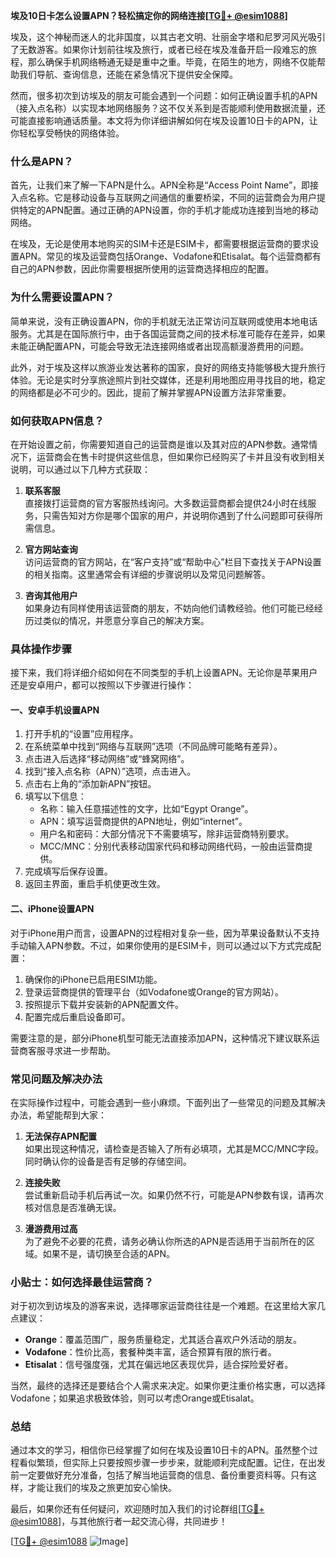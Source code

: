 **埃及10日卡怎么设置APN？轻松搞定你的网络连接[[TG💪+ @esim1088](https://t.me/s/esim1088)]**

埃及，这个神秘而迷人的北非国度，以其古老文明、壮丽金字塔和尼罗河风光吸引了无数游客。如果你计划前往埃及旅行，或者已经在埃及准备开启一段难忘的旅程，那么确保手机网络畅通无疑是重中之重。毕竟，在陌生的地方，网络不仅能帮助我们导航、查询信息，还能在紧急情况下提供安全保障。

然而，很多初次到访埃及的朋友可能会遇到一个问题：如何正确设置手机的APN（接入点名称）以实现本地网络服务？这不仅关系到是否能顺利使用数据流量，还可能直接影响通话质量。本文将为你详细讲解如何在埃及设置10日卡的APN，让你轻松享受畅快的网络体验。

### **什么是APN？**

首先，让我们来了解一下APN是什么。APN全称是“Access Point Name”，即接入点名称。它是移动设备与互联网之间通信的重要桥梁，不同的运营商会为用户提供特定的APN配置。通过正确的APN设置，你的手机才能成功连接到当地的移动网络。

在埃及，无论是使用本地购买的SIM卡还是ESIM卡，都需要根据运营商的要求设置APN。常见的埃及运营商包括Orange、Vodafone和Etisalat。每个运营商都有自己的APN参数，因此你需要根据所使用的运营商选择相应的配置。

### **为什么需要设置APN？**

简单来说，没有正确设置APN，你的手机就无法正常访问互联网或使用本地电话服务。尤其是在国际旅行中，由于各国运营商之间的技术标准可能存在差异，如果未能正确配置APN，可能会导致无法连接网络或者出现高额漫游费用的问题。

此外，对于埃及这样以旅游业发达著称的国家，良好的网络支持能够极大提升旅行体验。无论是实时分享旅途照片到社交媒体，还是利用地图应用寻找目的地，稳定的网络都是必不可少的。因此，提前了解并掌握APN设置方法非常重要。

### **如何获取APN信息？**

在开始设置之前，你需要知道自己的运营商是谁以及其对应的APN参数。通常情况下，运营商会在售卡时提供这些信息，但如果你已经购买了卡并且没有收到相关说明，可以通过以下几种方式获取：

1. **联系客服**  
   直接拨打运营商的官方客服热线询问。大多数运营商都会提供24小时在线服务，只需告知对方你是哪个国家的用户，并说明你遇到了什么问题即可获得所需信息。

2. **官方网站查询**  
   访问运营商的官方网站，在“客户支持”或“帮助中心”栏目下查找关于APN设置的相关指南。这里通常会有详细的步骤说明以及常见问题解答。

3. **咨询其他用户**  
   如果身边有同样使用该运营商的朋友，不妨向他们请教经验。他们可能已经经历过类似的情况，并愿意分享自己的解决方案。

### **具体操作步骤**

接下来，我们将详细介绍如何在不同类型的手机上设置APN。无论你是苹果用户还是安卓用户，都可以按照以下步骤进行操作：

#### **一、安卓手机设置APN**

1. 打开手机的“设置”应用程序。
2. 在系统菜单中找到“网络与互联网”选项（不同品牌可能略有差异）。
3. 点击进入后选择“移动网络”或“蜂窝网络”。
4. 找到“接入点名称（APN）”选项，点击进入。
5. 点击右上角的“添加新APN”按钮。
6. 填写以下信息：
   - 名称：输入任意描述性的文字，比如“Egypt Orange”。
   - APN：填写运营商提供的APN地址，例如“internet”。
   - 用户名和密码：大部分情况下不需要填写，除非运营商特别要求。
   - MCC/MNC：分别代表移动国家代码和移动网络代码，一般由运营商提供。
7. 完成填写后保存设置。
8. 返回主界面，重启手机使更改生效。

#### **二、iPhone设置APN**

对于iPhone用户而言，设置APN的过程相对复杂一些，因为苹果设备默认不支持手动输入APN参数。不过，如果你使用的是ESIM卡，则可以通过以下方式完成配置：

1. 确保你的iPhone已启用ESIM功能。
2. 登录运营商提供的管理平台（如Vodafone或Orange的官方网站）。
3. 按照提示下载并安装新的APN配置文件。
4. 配置完成后重启设备即可。

需要注意的是，部分iPhone机型可能无法直接添加APN，这种情况下建议联系运营商客服寻求进一步帮助。

### **常见问题及解决办法**

在实际操作过程中，可能会遇到一些小麻烦。下面列出了一些常见的问题及其解决办法，希望能帮到大家：

1. **无法保存APN配置**  
   如果出现这种情况，请检查是否输入了所有必填项，尤其是MCC/MNC字段。同时确认你的设备是否有足够的存储空间。

2. **连接失败**  
   尝试重新启动手机后再试一次。如果仍然不行，可能是APN参数有误，请再次核对信息是否准确无误。

3. **漫游费用过高**  
   为了避免不必要的花费，请务必确认你所选的APN是否适用于当前所在的区域。如果不是，请切换至合适的APN。

### **小贴士：如何选择最佳运营商？**

对于初次到访埃及的游客来说，选择哪家运营商往往是一个难题。在这里给大家几点建议：

- **Orange**：覆盖范围广，服务质量稳定，尤其适合喜欢户外活动的朋友。
- **Vodafone**：性价比高，套餐种类丰富，适合预算有限的旅行者。
- **Etisalat**：信号强度强，尤其在偏远地区表现优异，适合探险爱好者。

当然，最终的选择还是要结合个人需求来决定。如果你更注重价格实惠，可以选择Vodafone；如果追求极致体验，则可以考虑Orange或Etisalat。

### **总结**

通过本文的学习，相信你已经掌握了如何在埃及设置10日卡的APN。虽然整个过程看似繁琐，但实际上只要按照步骤一步步来，就能顺利完成配置。记住，在出发前一定要做好充分准备，包括了解当地运营商的信息、备份重要资料等。只有这样，才能让我们的埃及之旅更加安心愉快。

最后，如果你还有任何疑问，欢迎随时加入我们的讨论群组[[TG💪+ @esim1088](https://t.me/s/esim1088)]，与其他旅行者一起交流心得，共同进步！

[[TG💪+ @esim1088](https://t.me/s/esim1088) ![Image](https://i.postimg.cc/4NQfJmqS/Snipaste-2025-05-13-00-14-12.png)]